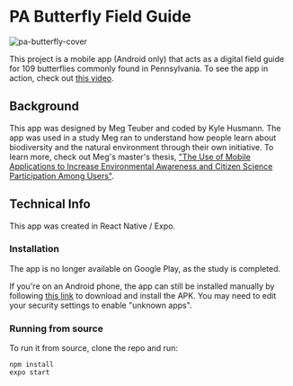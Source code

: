 # PA Butterfly Field Guide

![pa-butterfly-cover](https://github.com/user-attachments/assets/9ca0478c-44f1-4b5e-bb22-6be5bddbbe19)

This project is a mobile app (Android only) that acts as a digital field guide for 109 butterflies commonly found in Pennsylvania. To see the app in action,
check out [this video](https://www.youtube.com/shorts/v0gf1vskvGs).

## Background

This app was designed by Meg Teuber and coded by Kyle Husmann. The app was used in a study Meg
ran to understand how people learn about biodiversity and the natural environment through
their own initiative. To learn more, check out Meg's master's thesis,
["The Use of Mobile Applications to Increase Environmental Awareness and Citizen Science Participation Among Users"](https://etda.libraries.psu.edu/catalog/17455mrt226).

## Technical Info

This app was created in React Native / Expo.

### Installation

The app is no longer available on Google Play, as the study is completed.

If you're on an Android phone, the app can still be installed manually by following [this link](https://github.com/khusmann/pa-butterfly-field-guide/releases/download/v2.0.0/pa-butterfly-field-guide.apk) to download and install the APK. You may need to edit your security settings to enable "unknown apps".

### Running from source

To run it from source, clone the repo and run:

```
npm install
expo start
```
